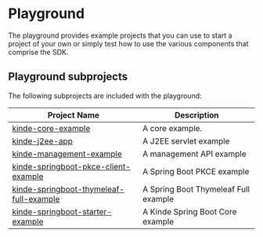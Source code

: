 # Playground

The playground provides example projects that you can use to start a project of your own or simply test how to use the various components that comprise the SDK.

## Playground subprojects

The following subprojects are included with the playground:

| Project Name                                                                                 | Description                          |
|----------------------------------------------------------------------------------------------| ------------------------------------ |
| [kinde-core-example](kinde-core-example/README.md)                                           | A core example.                      |
| [kinde-j2ee-app](kinde-j2ee-app/README.md)                                                   | A J2EE servlet example               |
| [kinde-management-example](kinde-management-example/README.md)                               | A management API example             |
| [kinde-springboot-pkce-client-example](springboot-pkce-client-example/README.md)             | A Spring Boot PKCE example           |
| [kinde-springboot-thymeleaf-full-example](kinde-``springboot-thymeleaf-full-example/README.md) | A Spring Boot Thymeleaf Full example |
| [kinde-springboot-starter-example](kinde-springboot-starter-example/README.md)               | A Kinde Spring Boot Core example     |
